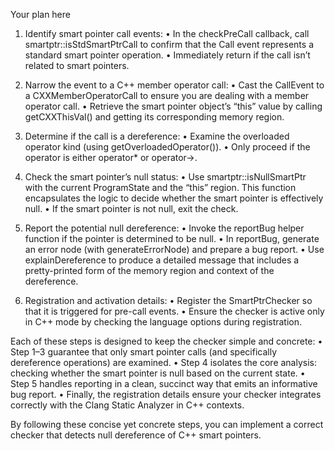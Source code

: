 Your plan here

1. Identify smart pointer call events:
   • In the checkPreCall callback, call smartptr::isStdSmartPtrCall to confirm that the Call event represents a standard smart pointer operation.
   • Immediately return if the call isn’t related to smart pointers.

2. Narrow the event to a C++ member operator call:
   • Cast the CallEvent to a CXXMemberOperatorCall to ensure you are dealing with a member operator call.
   • Retrieve the smart pointer object’s “this” value by calling getCXXThisVal() and getting its corresponding memory region.

3. Determine if the call is a dereference:
   • Examine the overloaded operator kind (using getOverloadedOperator()).
   • Only proceed if the operator is either operator* or operator->.

4. Check the smart pointer’s null status:
   • Use smartptr::isNullSmartPtr with the current ProgramState and the “this” region. This function encapsulates the logic to decide whether the smart pointer is effectively null.
   • If the smart pointer is not null, exit the check.

5. Report the potential null dereference:
   • Invoke the reportBug helper function if the pointer is determined to be null.
   • In reportBug, generate an error node (with generateErrorNode) and prepare a bug report.
   • Use explainDereference to produce a detailed message that includes a pretty-printed form of the memory region and context of the dereference.

6. Registration and activation details:
   • Register the SmartPtrChecker so that it is triggered for pre-call events.
   • Ensure the checker is active only in C++ mode by checking the language options during registration.

Each of these steps is designed to keep the checker simple and concrete:
• Step 1–3 guarantee that only smart pointer calls (and specifically dereference operations) are examined.
• Step 4 isolates the core analysis: checking whether the smart pointer is null based on the current state.
• Step 5 handles reporting in a clean, succinct way that emits an informative bug report.
• Finally, the registration details ensure your checker integrates correctly with the Clang Static Analyzer in C++ contexts.

By following these concise yet concrete steps, you can implement a correct checker that detects null dereference of C++ smart pointers.
